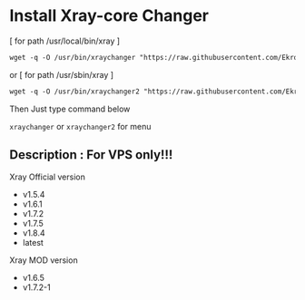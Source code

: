# Install Xray-core Changer
[ for path /usr/local/bin/xray ]
 ```html
wget -q -O /usr/bin/xraychanger "https://raw.githubusercontent.com/EkromSSH/Xcore-custompath/main/xraychanger.sh" && chmod +x /usr/bin/xraychanger && xraychanger
  ```
or [ for path /usr/sbin/xray ]
 ```html
wget -q -O /usr/bin/xraychanger2 "https://raw.githubusercontent.com/EkromSSH/Xcore-custompath/main/xraychanger2.sh" && chmod +x /usr/bin/xraychanger2 && xraychanger2
  ```
Then Just type command below

`xraychanger` or `xraychanger2` for menu


## Description : For VPS only!!!

 Xray Official version
- v1.5.4
- v1.6.1
- v1.7.2
- v1.7.5
- v1.8.4
- latest

Xray MOD version
- v1.6.5
- v1.7.2-1
